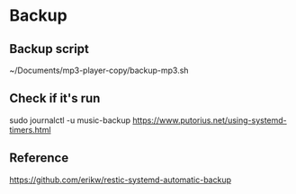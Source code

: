 # Backup

## Backup script
~/Documents/mp3-player-copy/backup-mp3.sh

## Check if it's run
sudo journalctl -u music-backup
https://www.putorius.net/using-systemd-timers.html

## Reference
https://github.com/erikw/restic-systemd-automatic-backup
